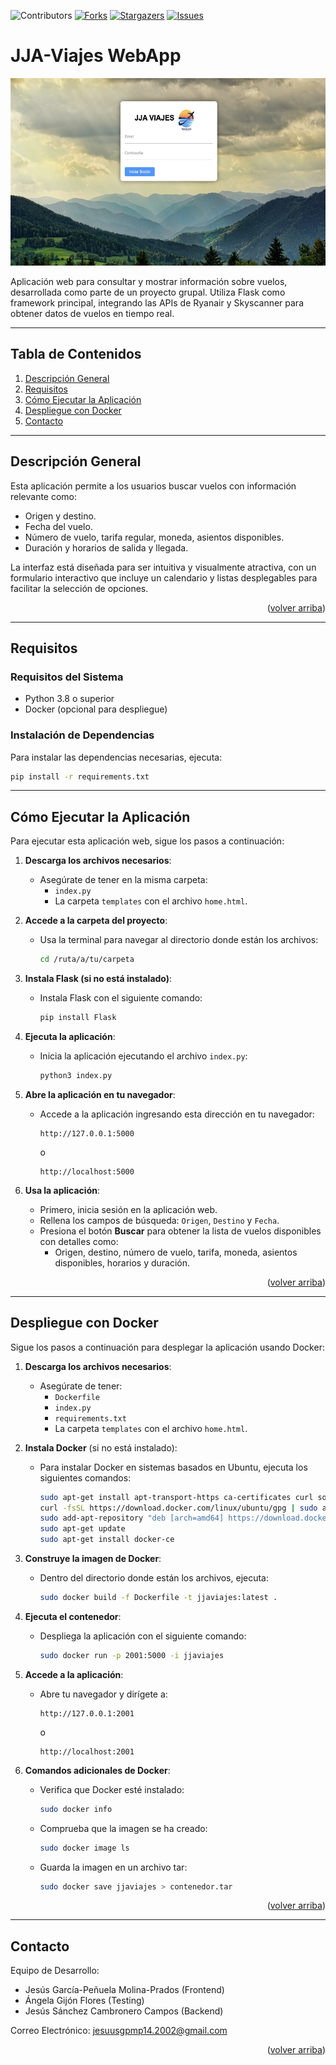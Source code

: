 <!-- PROJECT SHIELDS -->
![Contributors](https://img.shields.io/badge/Contributors-3-brightgreen?style=for-the-badge)
[![Forks][forks-shield]][forks-url]
[![Stargazers][stars-shield]][stars-url]
[![Issues][issues-shield]][issues-url]

# JJA-Viajes WebApp

<img src="./javascriptJJA/src/Assets/imagen.jpeg" alt="Logo" width="550" height="300">

Aplicación web para consultar y mostrar información sobre vuelos, desarrollada como parte de un proyecto grupal. Utiliza Flask como framework principal, integrando las APIs de Ryanair y Skyscanner para obtener datos de vuelos en tiempo real.

---

## Tabla de Contenidos
1. [Descripción General](#descripcion-general)
2. [Requisitos](#requisitos)
3. [Cómo Ejecutar la Aplicación](#como-ejecutar-la-aplicacion)
4. [Despliegue con Docker](#despliegue-con-docker)
5. [Contacto](#contacto)

---

## Descripción General

Esta aplicación permite a los usuarios buscar vuelos con información relevante como:
- Origen y destino.
- Fecha del vuelo.
- Número de vuelo, tarifa regular, moneda, asientos disponibles.
- Duración y horarios de salida y llegada.

La interfaz está diseñada para ser intuitiva y visualmente atractiva, con un formulario interactivo que incluye un calendario y listas desplegables para facilitar la selección de opciones.

<p align="right">(<a href="#">volver arriba</a>)</p>

---

## Requisitos

### Requisitos del Sistema
- Python 3.8 o superior
- Docker (opcional para despliegue)

### Instalación de Dependencias
Para instalar las dependencias necesarias, ejecuta:
```bash
pip install -r requirements.txt
```

---

## Cómo Ejecutar la Aplicación

Para ejecutar esta aplicación web, sigue los pasos a continuación:

1. **Descarga los archivos necesarios**:
   - Asegúrate de tener en la misma carpeta:
     - `index.py`
     - La carpeta `templates` con el archivo `home.html`.

2. **Accede a la carpeta del proyecto**:
   - Usa la terminal para navegar al directorio donde están los archivos:
     ```bash
     cd /ruta/a/tu/carpeta
     ```

3. **Instala Flask (si no está instalado)**:
   - Instala Flask con el siguiente comando:
     ```bash
     pip install Flask
     ```

4. **Ejecuta la aplicación**:
   - Inicia la aplicación ejecutando el archivo `index.py`:
     ```bash
     python3 index.py
     ```

5. **Abre la aplicación en tu navegador**:
   - Accede a la aplicación ingresando esta dirección en tu navegador:
     ```
     http://127.0.0.1:5000
     ```
     o
     ```
     http://localhost:5000
     ```

6. **Usa la aplicación**:
   - Primero, inicia sesión en la aplicación web.
   - Rellena los campos de búsqueda: `Origen`, `Destino` y `Fecha`.
   - Presiona el botón **Buscar** para obtener la lista de vuelos disponibles con detalles como:
     - Origen, destino, número de vuelo, tarifa, moneda, asientos disponibles, horarios y duración.

<p align="right">(<a href="#">volver arriba</a>)</p>

---

## Despliegue con Docker

Sigue los pasos a continuación para desplegar la aplicación usando Docker:

1. **Descarga los archivos necesarios**:
   - Asegúrate de tener:
     - `Dockerfile`
     - `index.py`
     - `requirements.txt`
     - La carpeta `templates` con el archivo `home.html`.

2. **Instala Docker** (si no está instalado):
   - Para instalar Docker en sistemas basados en Ubuntu, ejecuta los siguientes comandos:
     ```bash
     sudo apt-get install apt-transport-https ca-certificates curl software-properties-common
     curl -fsSL https://download.docker.com/linux/ubuntu/gpg | sudo apt-key add -
     sudo add-apt-repository "deb [arch=amd64] https://download.docker.com/linux/ubuntu $(lsb_release -cs) stable"
     sudo apt-get update
     sudo apt-get install docker-ce
     ```

3. **Construye la imagen de Docker**:
   - Dentro del directorio donde están los archivos, ejecuta:
     ```bash
     sudo docker build -f Dockerfile -t jjaviajes:latest .
     ```

4. **Ejecuta el contenedor**:
   - Despliega la aplicación con el siguiente comando:
     ```bash
     sudo docker run -p 2001:5000 -i jjaviajes
     ```

5. **Accede a la aplicación**:
   - Abre tu navegador y dirígete a:
     ```
     http://127.0.0.1:2001
     ```
     o
     ```
     http://localhost:2001
     ```

6. **Comandos adicionales de Docker**:
   - Verifica que Docker esté instalado:
     ```bash
     sudo docker info
     ```
   - Comprueba que la imagen se ha creado:
     ```bash
     sudo docker image ls
     ```
   - Guarda la imagen en un archivo tar:
     ```bash
     sudo docker save jjaviajes > contenedor.tar
     ```

<p align="right">(<a href="#">volver arriba</a>)</p>


---

## Contacto

Equipo de Desarrollo:
* Jesús García-Peñuela Molina-Prados (Frontend)
* Ángela Gijón Flores (Testing)
* Jesús Sánchez Cambronero Campos (Backend)
  
Correo Electrónico: [jesuusgpmp14.2002@gmail.com](mailto:jesuusgpmp14.2002@gmail.com)

<p align="right">(<a href="#">volver arriba</a>)</p>


[forks-shield]: https://img.shields.io/github/forks/JESUSGPMP14/JJA-Viajes.svg?style=for-the-badge
[forks-url]: https://github.com/JESUSGPMP14/JJA-Viajes/network/members
[stars-shield]: https://img.shields.io/github/stars/JESUSGPMP14/JJA-Viajes.svg?style=for-the-badge
[stars-url]: https://github.com/JESUSGPMP14/JJA-Viajes/stargazers
[issues-shield]: https://img.shields.io/github/issues/JESUSGPMP14/JJA-Viajes.svg?style=for-the-badge
[issues-url]: https://github.com/JESUSGPMP14/JJA-Viajes/issues